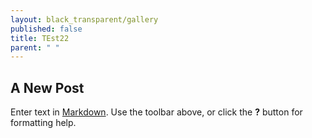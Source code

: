 ```yaml
---
layout: black_transparent/gallery
published: false
title: TEst22
parent: " "
---
```


## A New Post

Enter text in [Markdown](http://daringfireball.net/projects/markdown/). Use the toolbar above, or click the **?** button for formatting help.
